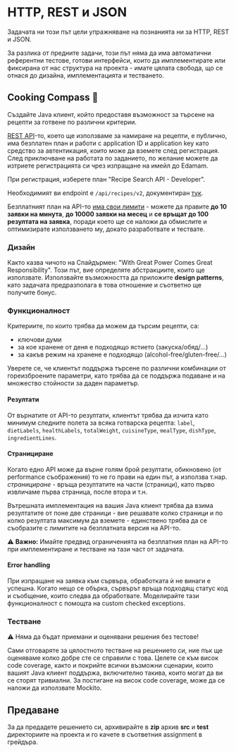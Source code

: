 # HTTP, REST и JSON

Задачата ни този път цели упражняване на познанията ни за HTTP, REST и JSON.

За разлика от предните задачи, този път няма да има автоматични референтни тестове, готови интерфейси, които да имплементирате или фиксирана от нас структура на проекта - имате цялата свобода, що се отнася до дизайна, имплементацията и тестването.

## **Cooking Compass** :spaghetti:

Създайте Java клиент, който предоставя възможност за търсене на рецепти за готвене по различни критерии.

[REST API](https://developer.edamam.com/edamam-docs-recipe-api)-то, което ще използваме за намиране на рецепти, е публично, има безплатен план и работи с application ID и application key като средство за автентикация, които може да вземете след регистрация. След приключване на работата по заданието, по желание можете да изтриете регистрацията си чрез изпращане на имейл до Edamam.

При регистрация, изберете план "Recipe Search API - Developer".

Необходимият ви endpoint e `/api/recipes/v2`, документиран [тук](https://developer.edamam.com/edamam-docs-recipe-api).

Безплатният план на API-то [има свои лимити](https://developer.edamam.com/edamam-recipe-api) - можете да правите **до 10 заявки на минута**, **до 10000 заявки на месец** и **се връщат до 100 резултата на заявка**, поради което ще се наложи да обмислите и оптимизирате използването му, докато разработвате и тествате.

### Дизайн

Както казва чичото на Спайдърмен: "With Great Power Comes Great Responsibility".
Този път, вие определяте абстракциите, които ще използвате. Използвайте възможността да приложите **design patterns**, като задачата предразполага в това отношение и съответно ще получите бонус.

### Функционалност

Критериите, по които трябва да можем да търсим рецепти, са:

- ключови думи
- за кое хранене от деня е подходящо ястието (закуска/обяд/...)
- за какъв режим на хранене е подходящо (alcohol-free/gluten-free/...)

Уверете се, че клиентът поддържа търсене по различни комбинации от гореизброените параметри, като трябва да се поддържа подаване и на множество стойности за даден параметър.

#### Резултати

От върнатите от API-то резултати, клиентът трябва да изчита като минимум следните полета за всяка готварска рецепта: `label`, `dietLabels`, `healthLabels`, `totalWeight`, `cuisineType`, `mealType`, `dishType`, `ingredientLines`.

#### Странициране

Когато едно API може да върне голям брой резултати, обикновено (от performance съображения) то не го прави на един път, а използва т.нар. *странициране* - връща резултатите на части (страници), като първо извличаме първа страница, после втора и т.н.

Вътрешната имплементация на вашия Java клиент трябва да взима резултатите от поне две страници - вие решавате колко страници и по колко резултата максимум да вземете - единствено трябва да се съобразите с лимитите на безплатната версия на API-то.

:warning: **Важно:** Имайте предвид ограниченията на безплатния план на API-то при имплементиране и тестване на тази част от задачата.

#### Error handling

При изпращане на заявка към сървъра, обработката ѝ не винаги е успешна. Когато нещо се обърка, сървърът връща подходящ статус код и съобщение, които следва да обработвате. Моделирайте тази функционалност с помощта на custom checked exceptions.

### Тестване

:warning: Няма да бъдат приемани и оценявани решения без тестове!

Сами отговаряте за цялостното тестване на решението си, ние пък ще оценяваме колко добре сте се справили с това.
Целете се към висок code coverage, както и покрийте всички възможни сценарии, които вашият Java клиент поддържа, включително такива, които могат да ви се сторят тривиални.
За постигане на висок code coverage, може да се наложи да използвате Mockito.

## **Предаване**

За да предадете решението си, архивирайте в **zip** архив **src** и **test** директориите на проекта и го качете в съответния assignment в грейдъра.
